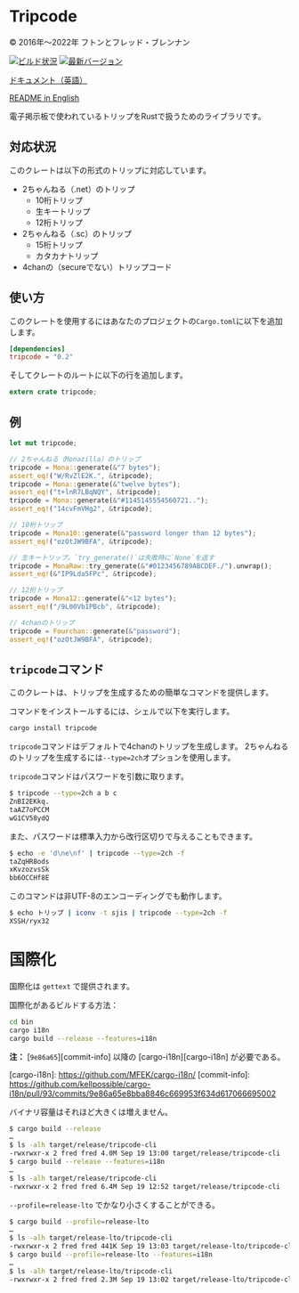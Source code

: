 # Tripcode
© 2016年〜2022年 フトンとフレッド・ブレンナン

[![ビルド状況](https://travis-ci.org/Huton/tripcode-rs.svg?branch=master)](https://travis-ci.org/Huton/tripcode-rs)
[![最新バージョン](http://meritbadge.herokuapp.com/tripcode)](https://crates.io/crates/tripcode)

[ドキュメント（英語）](https://docs.rs/tripcode/)

[README in English](README.md)

電子掲示板で使われているトリップをRustで扱うためのライブラリです。

## 対応状況

このクレートは以下の形式のトリップに対応しています。

* 2ちゃんねる（.net）のトリップ
    * 10桁トリップ
    * 生キートリップ
    * 12桁トリップ
* 2ちゃんねる（.sc）のトリップ
    * 15桁トリップ
    * カタカナトリップ
* 4chanの（secureでない）トリップコード

## 使い方

このクレートを使用するにはあなたのプロジェクトの`Cargo.toml`に以下を追加します。

```toml
[dependencies]
tripcode = "0.2"
```

そしてクレートのルートに以下の行を追加します。

```rust
extern crate tripcode;
```

## 例

```rust
let mut tripcode;

// 2ちゃんねる（Monazilla）のトリップ
tripcode = Mona::generate(&"7 bytes");
assert_eq!("W/RvZlE2K.", &tripcode);
tripcode = Mona::generate(&"twelve bytes");
assert_eq!("t+lnR7LBqNQY", &tripcode);
tripcode = Mona::generate(&"#1145145554560721..");
assert_eq!("14cvFmVHg2", &tripcode);

// 10桁トリップ
tripcode = Mona10::generate(&"password longer than 12 bytes");
assert_eq!("ozOtJW9BFA", &tripcode);

// 生キートリップ。`try_generate()`は失敗時に`None`を返す
tripcode = MonaRaw::try_generate(&"#0123456789ABCDEF./").unwrap();
assert_eq!(&"IP9Lda5FPc", &tripcode);

// 12桁トリップ
tripcode = Mona12::generate(&"<12 bytes");
assert_eq!("/9L00Vb1PBcb", &tripcode);

// 4chanのトリップ
tripcode = Fourchan::generate(&"password");
assert_eq!("ozOtJW9BFA", &tripcode);
```

## `tripcode`コマンド

このクレートは、トリップを生成するための簡単なコマンドを提供します。

コマンドをインストールするには、シェルで以下を実行します。

```bash
cargo install tripcode
```

`tripcode`コマンドはデフォルトで4chanのトリップを生成します。
2ちゃんねるのトリップを生成するには`--type=2ch`オプションを使用します。

`tripcode`コマンドはパスワードを引数に取ります。

```bash
$ tripcode --type=2ch a b c
ZnBI2EKkq.
taAZ7oPCCM
wG1CV58ydQ
```

また、パスワードは標準入力から改行区切りで与えることもできます。

```bash
$ echo -e 'd\ne\nf' | tripcode --type=2ch -f
taZqHR8ods
xKvzozvsSk
bb6OCCHf8E
```

このコマンドは非UTF-8のエンコーディングでも動作します。

```bash
$ echo トリップ | iconv -t sjis | tripcode --type=2ch -f
XSSH/ryx32
```

# 国際化

国際化は `gettext` で提供されます。

国際化があるビルドする方法：
```bash
cd bin
cargo i18n
cargo build --release --features=i18n
```

**注：** [`9e86a65`][commit-info] 以降の [cargo-i18n][cargo-i18n] が必要である。

  [cargo-i18n]: https://github.com/MFEK/cargo-i18n/ <!-- Change this when kellpossible/cargo-i18n#93 merged. -->
  [commit-info]: https://github.com/kellpossible/cargo-i18n/pull/93/commits/9e86a65e8bba8846c669953f634d617066695002

バイナリ容量はそれほど大きくは増えません。

```bash
$ cargo build --release
…
$ ls -alh target/release/tripcode-cli
-rwxrwxr-x 2 fred fred 4.0M Sep 19 13:00 target/release/tripcode-cli
$ cargo build --release --features=i18n
…
$ ls -alh target/release/tripcode-cli
-rwxrwxr-x 2 fred fred 6.4M Sep 19 12:52 target/release/tripcode-cli
```

`--profile=release-lto` でかなり小さくすることができる。

```bash
$ cargo build --profile=release-lto
…
$ ls -alh target/release-lto/tripcode-cli
-rwxrwxr-x 2 fred fred 441K Sep 19 13:03 target/release-lto/tripcode-cli
$ cargo build --profile=release-lto --features=i18n
…
$ ls -alh target/release-lto/tripcode-cli
-rwxrwxr-x 2 fred fred 2.3M Sep 19 13:02 target/release-lto/tripcode-cli
```
